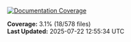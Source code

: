 <!-- Documentation Coverage Badge - Auto-generated by pre-commit hook -->
[![Documentation Coverage](https://img.shields.io/badge/Documentation%20Coverage-3.1%25-red?style=flat&logo=gitbook&logoColor=white)](./documentation-coverage-report.html)

**Coverage:** 3.1% (18/578 files)  
**Last Updated:** 2025-07-22 12:55:34 UTC
